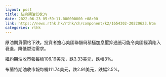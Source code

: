 ```yaml
---
layout: post
title: 紐約期油低收3%
date: 2022-06-23 05:59:11.000000000 +08:00
link: https://news.rthk.hk/rthk/ch/component/k2/1654302-20220623.htm
categories: rthk
---
```


原油期貨價格下跌。投資者擔心美國聯儲局積極加息壓抑通脹可能令美國經濟陷入衰退，降低燃油需求。

紐約期油收市報每桶106.19美元，跌3.33美元，跌幅3%。

布蘭特期油收市報每桶111.74美元，跌2.91美元，跌幅2.5%。
